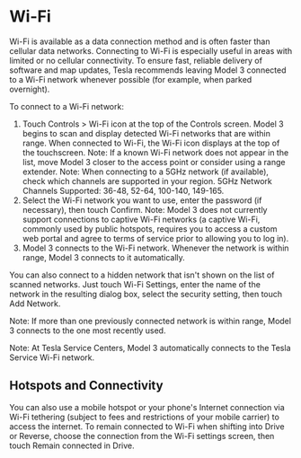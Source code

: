# Wi-Fi

Wi-Fi is available as a data connection method and is often faster than cellular data networks. Connecting to Wi-Fi is especially useful in areas with limited or no cellular connectivity. To ensure fast, reliable delivery of software and map updates, Tesla recommends leaving Model 3 connected to a Wi-Fi network whenever possible (for example, when parked overnight).

To connect to a Wi-Fi network:
1. Touch Controls > Wi-Fi icon at the top of the Controls screen. Model 3 begins to scan and display detected Wi-Fi networks that are within range.
When connected to Wi-Fi, the Wi-Fi icon displays at the top of the touchscreen.
Note: If a known Wi-Fi network does not appear in the list, move Model 3 closer to the access point or consider using a range extender.
Note: When connecting to a 5GHz network (if available), check which channels are supported in your region. 5GHz Network Channels Supported: 36-48, 52-64, 100-140, 149-165.
2. Select the Wi-Fi network you want to use, enter the password (if necessary), then touch Confirm.
Note: Model 3 does not currently support connections to captive Wi-Fi networks (a captive Wi-Fi, commonly used by public hotspots, requires you to access a custom web portal and agree to terms of service prior to allowing you to log in).
3. Model 3 connects to the Wi-Fi network. Whenever the network is within range, Model 3 connects to it automatically.

You can also connect to a hidden network that isn't shown on the list of scanned networks. Just touch Wi-Fi Settings, enter the name of the network in the resulting dialog box, select the security setting, then touch Add Network.

Note: If more than one previously connected network is within range, Model 3 connects to the one most recently used.

Note: At Tesla Service Centers, Model 3 automatically connects to the Tesla Service Wi-Fi network.


## Hotspots and Connectivity

You can also use a mobile hotspot or your phone's Internet connection via Wi-Fi tethering (subject to fees and restrictions of your mobile carrier) to access the internet. To remain connected to Wi-Fi when shifting into Drive or Reverse, choose the connection from the Wi-Fi settings screen, then touch Remain connected in Drive.